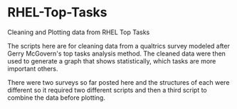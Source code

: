 # RHEL-Top-Tasks
Cleaning and Plotting data from RHEL Top Tasks

The scripts here are for cleaning data from a qualtrics survey modeled after Gerry McGovern's top tasks analysis method. 
The cleaned data were then used to generate a graph that shows statistically, which tasks are more important others. 

There were two surveys so far posted here and the structures of each were different so it required two different scripts and then a third script to combine the data before plotting. 
